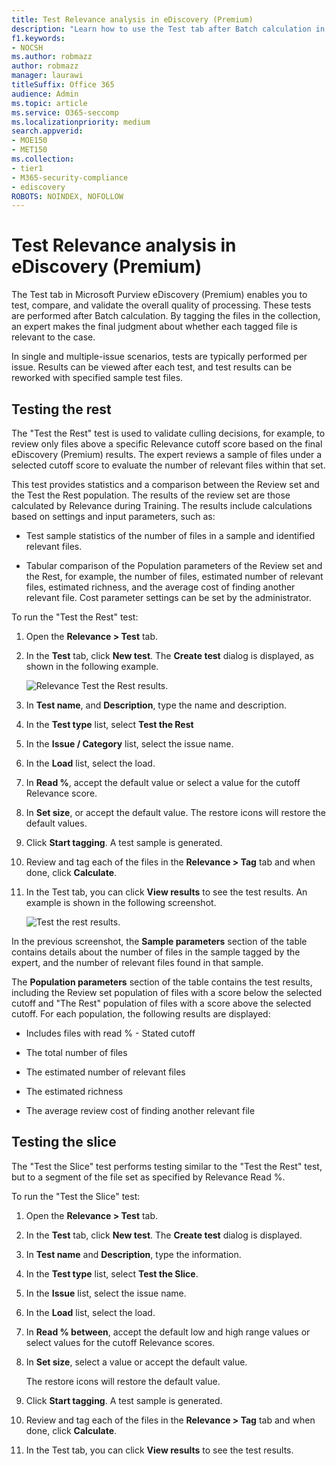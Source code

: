 ```yaml
---
title: Test Relevance analysis in eDiscovery (Premium)
description: "Learn how to use the Test tab after Batch calculation in eDiscovery (Premium) to test, compare, and validate the overall quality of processing."
f1.keywords:
- NOCSH
ms.author: robmazz
author: robmazz
manager: laurawi
titleSuffix: Office 365
audience: Admin
ms.topic: article
ms.service: O365-seccomp
ms.localizationpriority: medium
search.appverid: 
- MOE150
- MET150
ms.collection:
- tier1
- M365-security-compliance
- ediscovery
ROBOTS: NOINDEX, NOFOLLOW
---
```


# Test Relevance analysis in eDiscovery (Premium)
  
The Test tab in Microsoft Purview eDiscovery (Premium) enables you to test, compare, and validate the overall quality of processing. These tests are performed after Batch calculation. By tagging the files in the collection, an expert makes the final judgment about whether each tagged file is relevant to the case.
  
In single and multiple-issue scenarios, tests are typically performed per issue. Results can be viewed after each test, and test results can be reworked with specified sample test files.
  
## Testing the rest

The "Test the Rest" test is used to validate culling decisions, for example, to review only files above a specific Relevance cutoff score based on the final eDiscovery (Premium) results. The expert reviews a sample of files under a selected cutoff score to evaluate the number of relevant files within that set.
  
This test provides statistics and a comparison between the Review set and the Test the Rest population. The results of the review set are those calculated by Relevance during Training. The results include calculations based on settings and input parameters, such as:
  
- Test sample statistics of the number of files in a sample and identified relevant files.

- Tabular comparison of the Population parameters of the Review set and the Rest, for example, the number of files, estimated number of relevant files, estimated richness, and the average cost of finding another relevant file. Cost parameter settings can be set by the administrator.

To run the "Test the Rest" test:

1. Open the **Relevance \> Test** tab.

2. In the **Test** tab, click **New test**. The **Create test** dialog is displayed, as shown in the following example.

    ![Relevance Test the Rest results.](../media/46e6898a-f929-4fd0-88d9-6f91d04b6ce2.png)
  
3. In **Test name**, and **Description**, type the name and description.

4. In the **Test type** list, select **Test the Rest**

5. In the **Issue / Category** list, select the issue name.

6. In the **Load** list, select the load. 

7. In **Read %**, accept the default value or select a value for the cutoff Relevance score. 

8. In **Set size**, or accept the default value. The restore icons will restore the default values.

9. Click **Start tagging**. A test sample is generated.

10. Review and tag each of the files in the **Relevance \> Tag** tab and when done, click **Calculate**.

11. In the Test tab, you can click **View results** to see the test results. An example is shown in the following screenshot.

    ![Test the rest results.](../media/b95744a9-047d-4c29-992d-04fa7e58e58a.png)
  
In the previous screenshot, the **Sample parameters** section of the table contains details about the number of files in the sample tagged by the expert, and the number of relevant files found in that sample.
  
The **Population parameters** section of the table contains the test results, including the Review set population of files with a score below the selected cutoff and "The Rest" population of files with a score above the selected cutoff. For each population, the following results are displayed:
  
- Includes files with read % - Stated cutoff

- The total number of files

- The estimated number of relevant files

- The estimated richness

- The average review cost of finding another relevant file

## Testing the slice

The "Test the Slice" test performs testing similar to the "Test the Rest" test, but to a segment of the file set as specified by Relevance Read %.

To run the "Test the Slice" test:
  
1. Open the **Relevance \> Test** tab.

2. In the **Test** tab, click **New test**. The **Create test** dialog is displayed.

3. In **Test name** and **Description**, type the information.

4. In the **Test type** list, select **Test the Slice**.

5. In the **Issue** list, select the issue name.

6. In the **Load** list, select the load.

7. In **Read % between**, accept the default low and high range values or select values for the cutoff Relevance scores.

8. In **Set size**, select a value or accept the default value.

    The restore icons will restore the default value.

9. Click **Start tagging**. A test sample is generated.

10. Review and tag each of the files in the **Relevance \> Tag** tab and when done, click **Calculate**.

11. In the Test tab, you can click **View results** to see the test results.
